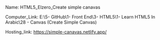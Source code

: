 
Name: HTML5_Elzero_Create simple canavas

Computer_Link: E:\5- GitHub\1- Front End\3- HTML5\1- Learn HTML5 In Arabic\28 - Canvas (Create Simple Canvas)

Hosting_link: https://simple-canavas.netlify.app/

